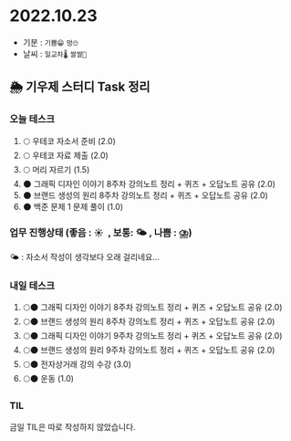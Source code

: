 # 2022.10.23

- 기분 : `기쁨😁` `멍🙄`
- 날씨 : `일교차🌡️` `쌀쌀🥶`

## 🌦️ 기우제 스터디 Task 정리

### 오늘 테스크

1. 🌕 우테코 자소서 준비 (2.0)
2. 🌕 우테코 자료 제출 (2.0)
3. 🌕 머리 자르기 (1.5)
4. 🌑 그래픽 디자인 이야기 8주차 강의노트 정리 + 퀴즈 + 오답노트 공유 (2.0)
5. 🌑 브랜드 생성의 원리 8주차 강의노트 정리 + 퀴즈 + 오답노트 공유 (2.0)
6. 🌑 백준 문제 1 문제 풀이 (1.0)

### 업무 진행상태 (좋음 : ☀  , 보통: 🌤 , 나쁨 : ⛈)

🌤 : 자소서 작성이 생각보다 오래 걸리네요...

### 내일 테스크

1. 🌕🌑 그래픽 디자인 이야기 8주차 강의노트 정리 + 퀴즈 + 오답노트 공유 (2.0)
2. 🌕🌑 브랜드 생성의 원리 8주차 강의노트 정리 + 퀴즈 + 오답노트 공유 (2.0)
3. 🌕🌑 그래픽 디자인 이야기 9주차 강의노트 정리 + 퀴즈 + 오답노트 공유 (2.0)
4. 🌕🌑 브랜드 생성의 원리 9주차 강의노트 정리 + 퀴즈 + 오답노트 공유 (2.0)
5. 🌕🌑 전자상거래 강의 수강 (3.0)
6. 🌕🌑 운동 (1.0)

### TIL

금일 TIL은 따로 작성하지 않았습니다.
